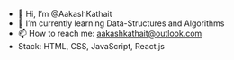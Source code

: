 - 👋 Hi, I’m @AakashKathait
- 🌱 I’m currently learning Data-Structures and Algorithms
- 📫 How to reach me: aakashkathait@outlook.com
- Stack: HTML, CSS, JavaScript, React.js 

<!---
AakashKathait/AakashKathait is a ✨ special ✨ repository because its `README.md` (this file) appears on your GitHub profile.
You can click the Preview link to take a look at your changes.
--->

